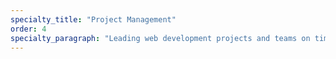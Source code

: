 ```yaml
---
specialty_title: "Project Management"
order: 4
specialty_paragraph: "Leading web development projects and teams on time and within budget."
---
```


